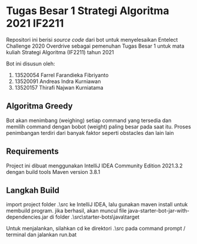 # Tugas Besar 1 Strategi Algoritma 2021 IF2211
Repositori ini berisi *source code* dari bot untuk menyelesaikan Entelect Challenge 2020 Overdrive sebagai pemenuhan Tugas Besar 1 untuk mata kuliah Strategi Algoritma (IF2211) tahun 2021

Bot ini disusun oleh:
1. 13520054 Farrel Farandieka Fibriyanto
2. 13520091 Andreas Indra Kurniawan
3. 13520157 Thirafi Najwan Kurniatama
   
## Algoritma Greedy
Bot akan menimbang (weighing) setiap command yang tersedia dan memilih command dengan bobot (weight) paling besar pada saat itu. Proses penimbangan terdiri dari banyak faktor seperti obstacles dan lain lain

## Requirements
Project ini dibuat menggunakan IntelliJ IDEA Community Edition 2021.3.2 dengan build tools Maven version 3.8.1

## Langkah Build
import project folder .\src ke IntelliJ IDEA, lalu gunakan maven install untuk membuild program. jika berhasil, akan muncul file java-starter-bot-jar-with-dependencies.jar di folder .\src\starter-bots\java\target

Untuk menjalankan, silahkan cd ke direktori .\src pada command prompt / terminal dan jalankan run.bat
